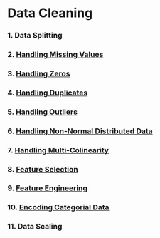 # Data Cleaning
### 1. Data Splitting
### 2. [Handling Missing Values](https://github.com/tbgrun/machine_learning/blob/main/02%20-%20Data%20Wrangling/02%20-%20Handling%20Missing%20Values.md)
### 3. [Handling Zeros](https://github.com/tbgrun/machine_learning/blob/main/02%20-%20Data%20Wrangling/03%20-%20Handling%20Zeros.md)
### 4. [Handling Duplicates](https://github.com/tbgrun/machine_learning/blob/main/02%20-%20Data%20Wrangling/04%20-%20Handling%20Duplicates.md)
### 5. [Handling Outliers](https://github.com/tbgrun/machine_learning/blob/main/02%20-%20Data%20Wrangling/05%20-%20Handling%20Outliers.md)
### 6. [Handling Non-Normal Distributed Data](https://github.com/tbgrun/machine_learning/blob/main/02%20-%20Data%20Wrangling/06%20-%20Handling%20Non-Normal%20Distributed%20Data.md)
### 7. [Handling Multi-Colinearity](https://github.com/tbgrun/machine_learning/blob/main/02%20-%20Data%20Wrangling/07%20-%20Handling%20Multi-Colinearity.md)
### 8. [Feature Selection](https://github.com/tbgrun/machine_learning/blob/main/02%20-%20Data%20Wrangling/08%20-%20Feature%20Selection.md)
### 9. [Feature Engineering](https://github.com/tbgrun/machine_learning/blob/main/02%20-%20Data%20Wrangling/09%20-%20Feature%20Engineering.md)
### 10. [Encoding Categorial Data](https://github.com/tbgrun/machine_learning/blob/main/02%20-%20Data%20Wrangling/10%20-%20Encoding%20Categorial%20Data.md)
### 11. Data Scaling
